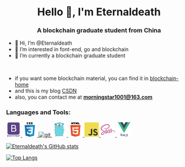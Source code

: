 <!---
Eternaldeath/Eternaldeath is a ✨ special ✨ repository because its `README.md` (this file) appears on your GitHub profile.
You can click the Preview link to take a look at your changes.
--->
<h1 align="center">Hello 👋, I'm Eternaldeath</h1>
<h3 align="center">A blockchain graduate student from China</h3>

- 👋 Hi, I’m @Eternaldeath
- 👀 I’m interested in font-end, go and blockchain
- 🌱 I’m currently a blockchain graduate student
<br/>

- if you want some blockchain material, you can find it in [blockchain-home](https://github.com/Eternaldeath/blockchainHome)
- and this is my blog [CSDN](https://blog.csdn.net/qq_34902437)
- also, you can contact me at **morningstar1001@163.com**


<h3 align="left">Languages and Tools:</h3>
<p align="left"> <a href="https://getbootstrap.com" target="_blank"> <img src="https://raw.githubusercontent.com/devicons/devicon/master/icons/bootstrap/bootstrap-plain-wordmark.svg" alt="bootstrap" width="40" height="40"/> </a> <a href="https://www.w3schools.com/css/" target="_blank"> <img src="https://raw.githubusercontent.com/devicons/devicon/master/icons/css3/css3-original-wordmark.svg" alt="css3" width="40" height="40"/> </a> <a href="https://git-scm.com/" target="_blank"> <img src="https://www.vectorlogo.zone/logos/git-scm/git-scm-icon.svg" alt="git" width="40" height="40"/> </a> <a href="https://golang.org" target="_blank"> <img src="https://raw.githubusercontent.com/devicons/devicon/master/icons/go/go-original.svg" alt="go" width="40" height="40"/> </a> <a href="https://www.w3.org/html/" target="_blank"> <img src="https://raw.githubusercontent.com/devicons/devicon/master/icons/html5/html5-original-wordmark.svg" alt="html5" width="40" height="40"/> </a> <a href="https://developer.mozilla.org/en-US/docs/Web/JavaScript" target="_blank"> <img src="https://raw.githubusercontent.com/devicons/devicon/master/icons/javascript/javascript-original.svg" alt="javascript" width="40" height="40"/> </a> <a href="https://sass-lang.com" target="_blank"> <img src="https://raw.githubusercontent.com/devicons/devicon/master/icons/sass/sass-original.svg" alt="sass" width="40" height="40"/> </a> <a href="https://vuejs.org/" target="_blank"> <img src="https://raw.githubusercontent.com/devicons/devicon/master/icons/vuejs/vuejs-original-wordmark.svg" alt="vuejs" width="40" height="40"/> </a> </p>


[![Eternaldeath's GitHub stats](https://github-readme-stats.vercel.app/api?username=Eternaldeath&show_icons=true&theme=dark )](https://github.com/Eternaldeath/github-readme-stats)


[![Top Langs](https://github-readme-stats.vercel.app/api/top-langs/?username=Eternaldeath&layout=compact&theme=dark)](https://github.com/anuraghazra/github-readme-stats)


